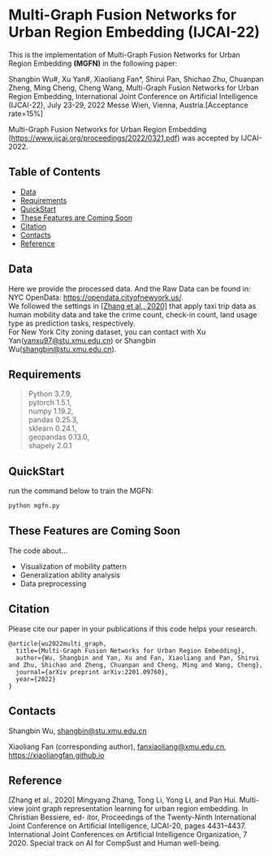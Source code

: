 # Multi-Graph Fusion Networks for Urban Region Embedding (IJCAI-22)
This is the implementation of Multi-Graph Fusion Networks for Urban Region Embedding **(MGFN)** in the following paper: 

Shangbin Wu#, Xu Yan#, Xiaoliang Fan*, Shirui Pan, Shichao Zhu, Chuanpan Zheng, Ming Cheng, Cheng Wang, Multi-Graph Fusion Networks for Urban Region Embedding, International Joint Conference on Artificial Intelligence (IJCAI-22), July 23-29, 2022 Messe Wien, Vienna, Austria.[Acceptance rate=15%]

Multi-Graph Fusion Networks for Urban Region Embedding (https://www.ijcai.org/proceedings/2022/0321.pdf) was accepted by IJCAI-2022.

## Table of Contents
- [Data](#Data)
- [Requirements](#Requirements)
- [QuickStart](#QuickStart)
- [These Features are Coming Soon](#These-Features-are-Coming-Soon)
- [Citation](#Citation)
- [Contacts](#Contacts)
- [Reference](#Reference)

## Data 
Here we provide the processed data. And the Raw Data can be found in: NYC OpenData: https://opendata.cityofnewyork.us/.  
We followed the settings in [[Zhang et al., 2020]](#R1) that 
apply taxi trip data as human mobility data and take the crime count, check-in count, land usage type as prediction tasks, respectively.  
For New York City zoning dataset, you can contact with Xu Yan(yanxu97@stu.xmu.edu.cn) or Shangbin Wu(shangbin@stu.xmu.edu.cn).

## Requirements 
>Python 3.7.9,   
>pytorch 1.5.1,  
>numpy 1.19.2,  
>pandas 0.25.3,  
>sklearn 0.24.1,  
>geopandas 0.13.0,  
>shapely 2.0.1  

## QuickStart
run the command below to train the MGFN:
```bash
python mgfn.py
```

## These Features are Coming Soon
The code about...
- Visualization of mobility pattern
- Generalization ability analysis
- Data preprocessing

## Citation
Please cite our paper in your publications if this code helps your research.
```
@article{wu2022multi_graph,
  title={Multi-Graph Fusion Networks for Urban Region Embedding},
  author={Wu, Shangbin and Yan, Xu and Fan, Xiaoliang and Pan, Shirui and Zhu, Shichao and Zheng, Chuanpan and Cheng, Ming and Wang, Cheng},
  journal={arXiv preprint arXiv:2201.09760},
  year={2022}
}
```

## Contacts
Shangbin Wu, shangbin@stu.xmu.edu.cn

Xiaoliang Fan (corresponding author), fanxiaoliang@xmu.edu.cn, https://xiaoliangfan.github.io

## Reference  
<div><a name="R1"></a>
[Zhang et al., 2020] Mingyang Zhang, Tong Li, Yong Li,
and Pan Hui. Multi-view joint graph representation learning for urban region embedding. In Christian Bessiere, ed-
itor, Proceedings of the Twenty-Ninth International Joint
Conference on Artificial Intelligence, IJCAI-20, pages
4431–4437. International Joint Conferences on Artificial
Intelligence Organization, 7 2020. Special track on AI for
CompSust and Human well-being.
</div>
